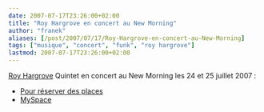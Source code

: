 ```yaml
---
date: 2007-07-17T23:26:00+02:00
title: "Roy Hargrove en concert au New Morning"
author: "franek"
aliases: [/post/2007/07/17/Roy-Hargrove-en-concert-au-New-Morning]
tags: ["musique", "concert", "funk", "roy hargrove"]
lastmod: 2007-07-17T23:26:00+02:00
---
```

[Roy Hargrove](http://fr.wikipedia.org/wiki/Roy_Hargrove) Quintet en concert au New Morning les 24 et 25 juillet 2007 :

- [Pour réserver des places](http://www.fnacspectacles.com/place-spectacle/manifestation/Jazz-ROY-HARGROVE-QUINTET-NM724.htm)
- [MySpace](http://www.myspace.com/RoyHargrove)
